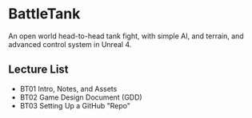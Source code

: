 # BattleTank
An open world head-to-head tank fight, with simple AI, and terrain, and advanced control system in Unreal 4.

## Lecture List
* BT01 Intro, Notes, and Assets
* BT02 Game Design Document (GDD)
* BT03 Setting Up a GitHub "Repo"
